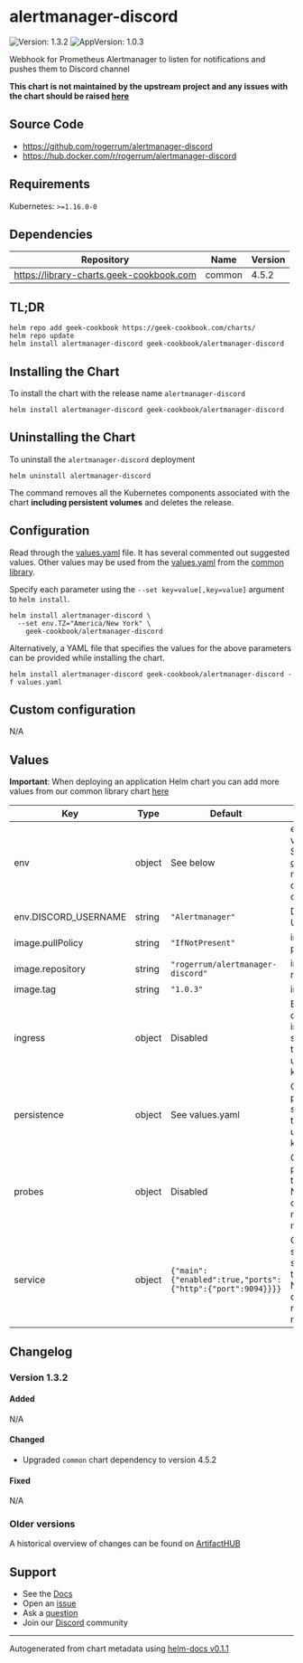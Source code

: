 # alertmanager-discord

![Version: 1.3.2](https://img.shields.io/badge/Version-1.3.2-informational?style=flat-square) ![AppVersion: 1.0.3](https://img.shields.io/badge/AppVersion-1.0.3-informational?style=flat-square)

Webhook for Prometheus Alertmanager to listen for notifications and pushes them to Discord channel

**This chart is not maintained by the upstream project and any issues with the chart should be raised [here](https://github.com/geek-cookbook/charts/issues/new/choose)**

## Source Code

* <https://github.com/rogerrum/alertmanager-discord>
* <https://hub.docker.com/r/rogerrum/alertmanager-discord>

## Requirements

Kubernetes: `>=1.16.0-0`

## Dependencies

| Repository | Name | Version |
|------------|------|---------|
| https://library-charts.geek-cookbook.com | common | 4.5.2 |

## TL;DR

```console
helm repo add geek-cookbook https://geek-cookbook.com/charts/
helm repo update
helm install alertmanager-discord geek-cookbook/alertmanager-discord
```

## Installing the Chart

To install the chart with the release name `alertmanager-discord`

```console
helm install alertmanager-discord geek-cookbook/alertmanager-discord
```

## Uninstalling the Chart

To uninstall the `alertmanager-discord` deployment

```console
helm uninstall alertmanager-discord
```

The command removes all the Kubernetes components associated with the chart **including persistent volumes** and deletes the release.

## Configuration

Read through the [values.yaml](./values.yaml) file. It has several commented out suggested values.
Other values may be used from the [values.yaml](https://github.com/geek-cookbook/library-charts/tree/main/charts/stable/common/values.yaml) from the [common library](https://github.com/geek-cookbook/library-charts/tree/main/charts/stable/common).

Specify each parameter using the `--set key=value[,key=value]` argument to `helm install`.

```console
helm install alertmanager-discord \
  --set env.TZ="America/New York" \
    geek-cookbook/alertmanager-discord
```

Alternatively, a YAML file that specifies the values for the above parameters can be provided while installing the chart.

```console
helm install alertmanager-discord geek-cookbook/alertmanager-discord -f values.yaml
```

## Custom configuration

N/A

## Values

**Important**: When deploying an application Helm chart you can add more values from our common library chart [here](https://github.com/geek-cookbook/library-charts/tree/main/charts/stable/common)

| Key | Type | Default | Description |
|-----|------|---------|-------------|
| env | object | See below | environment variables. See [image docs](https://github.com/metalmatze/alertmanager-bot) for more configuration options. |
| env.DISCORD_USERNAME | string | `"Alertmanager"` | Discord Username |
| image.pullPolicy | string | `"IfNotPresent"` | image pull policy |
| image.repository | string | `"rogerrum/alertmanager-discord"` | image repository |
| image.tag | string | `"1.0.3"` | image tag |
| ingress | object | Disabled | Enable and configure ingress settings for the chart under this key. |
| persistence | object | See values.yaml | Configure persistence settings for the chart under this key. |
| probes | object | Disabled | Configures probes for the chart. Normally this does not need to be modified. |
| service | object | `{"main":{"enabled":true,"ports":{"http":{"port":9094}}}}` | Configures service settings for the chart. Normally this does not need to be modified. |

## Changelog

### Version 1.3.2

#### Added

N/A

#### Changed

* Upgraded `common` chart dependency to version 4.5.2

#### Fixed

N/A

### Older versions

A historical overview of changes can be found on [ArtifactHUB](https://artifacthub.io/packages/helm/geek-cookbook/alertmanager-discord?modal=changelog)

## Support

- See the [Docs](https://docs.geek-cookbook.com/our-helm-charts/getting-started/)
- Open an [issue](https://github.com/geek-cookbook/charts/issues/new/choose)
- Ask a [question](https://github.com/geek-cookbook/organization/discussions)
- Join our [Discord](https://discord.gg/sTMX7Vh) community

----------------------------------------------
Autogenerated from chart metadata using [helm-docs v0.1.1](https://github.com/geek-cookbook/helm-docs/releases/v0.1.1)
